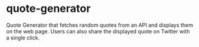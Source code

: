 # quote-generator
Quote Generator that fetches random quotes from an API and displays them on the web page. Users can also share the displayed quote on Twitter with a single click.

